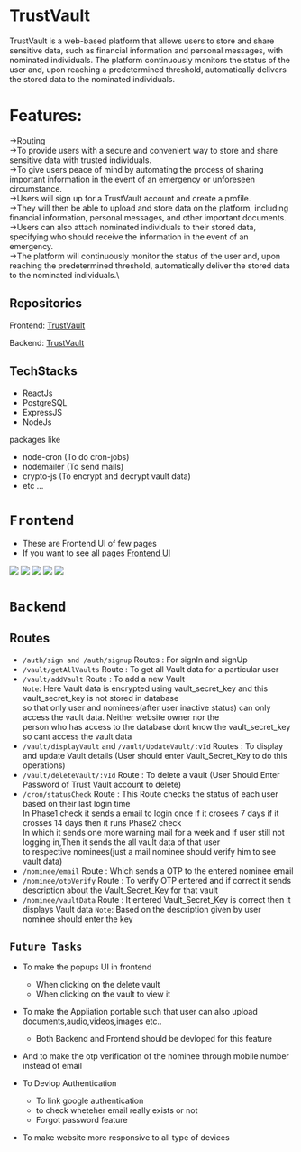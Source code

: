 # TrustVault

TrustVault is a web-based platform that allows users to store and share sensitive data, 
such as financial information and personal messages, with nominated individuals. 
The platform continuously monitors the status of the user and, upon reaching a predetermined threshold,
automatically delivers the stored data to the nominated individuals.

# Features:

->Routing\
->To provide users with a secure and convenient way to store and share sensitive data with trusted individuals.\
->To give users peace of mind by automating the process of sharing important information in the event of an emergency or unforeseen circumstance.\
->Users will sign up for a TrustVault account and create a profile.\
->They will then be able to upload and store data on the platform, including financial information, personal messages, and other important documents.\
->Users can also attach nominated individuals to their stored data, specifying who should receive the information in the event of an emergency.\
->The platform will continuously monitor the status of the user and, upon reaching the predetermined threshold, automatically deliver the stored data to the nominated individuals.\


## Repositories

Frontend: [TrustVault](https://github.com/GLVSKiriti/TrustVaultFrontend)

Backend: [TrustVault](https://github.com/GLVSKiriti/TrustVault)

## TechStacks

- ReactJs
- PostgreSQL
- ExpressJS 
- NodeJs

packages like 
  - node-cron (To do cron-jobs)
  - nodemailer (To send mails)
  - crypto-js (To encrypt and decrypt vault data)
  - etc ...


# `Frontend`
 - These are Frontend UI of few pages
 - If you want to see all pages [Frontend UI](https://github.com/GLVSKiriti/TrustVaultFrontend/tree/main/ImagesForReadme)

<img src="https://github.com/GLVSKiriti/TrustVaultFrontend/blob/main/ImagesForReadme/loginPage.png"> 

<img src="https://github.com/GLVSKiriti/TrustVaultFrontend/blob/main/ImagesForReadme/GetAllVaultsPage.png" >

<img src="https://github.com/GLVSKiriti/TrustVaultFrontend/blob/main/ImagesForReadme/addVaultPage.png">

<img src="https://github.com/GLVSKiriti/TrustVaultFrontend/blob/main/ImagesForReadme/NomOTP.png">

<img src="https://github.com/GLVSKiriti/TrustVaultFrontend/blob/main/ImagesForReadme/UserPhase2verification.png">

# `Backend`

 ## Routes
 - `/auth/sign and /auth/signup` Routes : For signIn and signUp
 - `/vault/getAllVaults` Route : To get all Vault data for a particular user
 - `/vault/addVault` Route : To add a new Vault\
   `Note`: Here Vault data is encrypted using vault_secret_key and this vault_secret_key is not stored in database\
   so that only user and nominees(after user inactive status) can only access the vault data. Neither website owner nor the \
   person who has access to the database dont know the vault_secret_key so cant access the vault data 
 - `/vault/displayVault` and `/vault/UpdateVault/:vId` Routes : To display and update Vault details (User should enter Vault_Secret_Key to do this operations)
 - `/vault/deleteVault/:vId` Route : To delete a vault (User Should Enter Password of Trust Vault account to delete)
 - `/cron/statusCheck` Route : This Route checks the status of each user based on their last login time\
   In Phase1 check it sends a email to login once if it crosees 7 days if it crosses 14 days then it runs Phase2 check\
   In which it sends one more warning mail for a week and if user still not logging in,Then it sends the all vault data of that user \
   to respective nominees(just a mail nominee should verify him to see vault data)
 - `/nominee/email` Route : Which sends a OTP to the entered nominee email
 - `/nominee/otpVerify` Route : To verify OTP entered and if correct it sends description about the Vault_Secret_Key for that vault
 - `/nominee/vaultData` Route : It entered Vault_Secret_Key is correct then it displays Vault data
   `Note`: Based on the description given by user nominee should enter the key

## `Future Tasks`

- To make the popups UI in frontend 
  - When clicking on the delete vault
  - When clicking on the vault to view it

- To make the Appliation portable such that user can also upload documents,audio,videos,images etc..
  - Both Backend and Frontend should be devloped for this feature

- And to make the otp verification of the nominee through mobile number instead of email

- To Devlop Authentication 
  - To link google authentication
  - to check wheteher email really exists or not
  - Forgot password feature

- To make website more responsive to all type of devices

